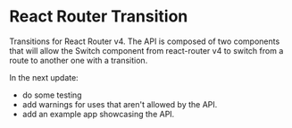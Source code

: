 # React Router Transition

Transitions for React Router v4. The API is composed of two components that will allow the Switch
component from react-router v4 to switch from a route to another one with a transition.

In the next update: 
- do some testing
- add warnings for uses that aren't allowed by the API.
- add an example app showcasing the API.